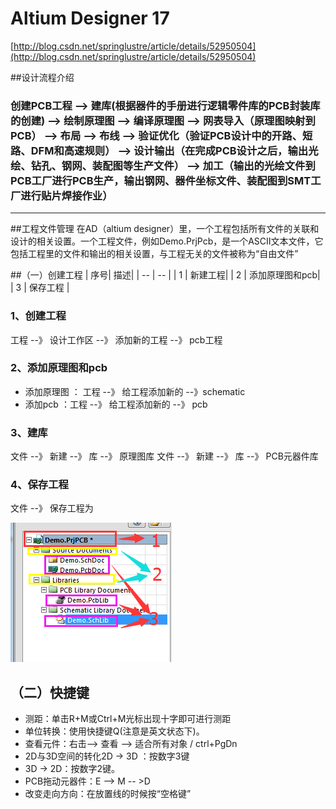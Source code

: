 # Altium Designer 17
[http://blog.csdn.net/springlustre/article/details/52950504](http://blog.csdn.net/springlustre/article/details/52950504)

##设计流程介绍
### 创建PCB工程 --> 建库(根据器件的手册进行逻辑零件库的PCB封装库的创建) --> 绘制原理图 --> 编译原理图 --> 网表导入（原理图映射到PCB） --> 布局 --> 布线 --> 验证优化（验证PCB设计中的开路、短路、DFM和高速规则） --> 设计输出（在完成PCB设计之后，输出光绘、钻孔、钢网、装配图等生产文件） --> 加工（输出的光绘文件到PCB工厂进行PCB生产，输出钢网、器件坐标文件、装配图到SMT工厂进行贴片焊接作业）
--------------


##工程文件管理
在AD（altium designer）里，一个工程包括所有文件的关联和设计的相关设置。一个工程文件，例如Demo.PrjPcb，是一个ASCII文本文件，它包括工程里的文件和输出的相关设置，与工程无关的文件被称为“自由文件”

##（一）创建工程
| 序号| 描述|
| -- | -- |
| 1 | 新建工程|
| 2 | 添加原理图和pcb|
| 3 | 保存工程 |

### 1、创建工程
工程 --》 设计工作区 --》 添加新的工程 --》 pcb工程

### 2、添加原理图和pcb
* 添加原理图 ： 工程 --》 给工程添加新的 --》schematic
* 添加pcb  ：工程 --》 给工程添加新的 --》 pcb

### 3、建库
文件 --》 新建 --》 库 --》 原理图库
文件 --》 新建 --》 库 --》 PCB元器件库



### 4、保存工程
文件 --》 保存工程为

![](/assets/创建工程.png)

## （二）快捷键


* 测距：单击R+M或Ctrl+M光标出现十字即可进行测距
* 单位转换：使用快捷键Q(注意是英文状态下)。
* 查看元件：右击--> 查看 --> 适合所有对象 / ctrl+PgDn
* 2D与3D空间的转化2D -> 3D ：按数字3键
* 3D -> 2D：按数字2键。
* PCB拖动元器件：E --> M -- >D
* 改变走向方向：在放置线的时候按“空格键”





